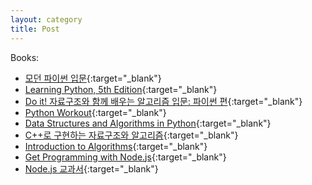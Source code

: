 ```yaml
---
layout: category
title: Post
---
```

Books:

- [모던 파이썬 입문](http://www.kyobobook.co.kr/product/detailViewKor.laf?ejkGb=KOR&mallGb=KOR&barcode=9791160509342&orderClick=LEa&Kc=){:target="_blank"}
- [Learning Python, 5th Edition](https://www.amazon.com/_/dp/1449355730?tag=oreilly20-20){:target="_blank"}
- [Do it! 자료구조와 함께 배우는 알고리즘 입문: 파이썬 편](http://www.kyobobook.co.kr/product/detailViewKor.laf?ejkGb=KOR&mallGb=KOR&barcode=9791163031727&orderClick=LEa&Kc=){:target="_blank"}
- [Python Workout](https://www.manning.com/books/python-workout?query=python%20workout){:target="_blank"}
- [Data Structures and Algorithms in Python](https://www.wiley.com/en-us/Data+Structures+and+Algorithms+in+Python-p-9781118549582){:target="_blank"}
- [C++로 구현하는 자료구조와 알고리즘](http://www.kyobobook.co.kr/product/detailViewKor.laf?ejkGb=KOR&mallGb=KOR&barcode=9791190017039&orderClick=LEa&Kc=){:target="_blank"}
- [Introduction to Algorithms](http://www.kyobobook.co.kr/product/detailViewKor.laf?ejkGb=KOR&mallGb=KOR&barcode=9791156641131&orderClick=LEa&Kc=){:target="_blank"}
- [Get Programming with Node.js](https://www.manning.com/books/get-programming-with-node-js?query=node%20js){:target="_blank"}
- [Node.js 교과서](http://www.kyobobook.co.kr/product/detailViewKor.laf?ejkGb=KOR&mallGb=KOR&barcode=9791165212308&orderClick=LEa&Kc=){:target="_blank"}
